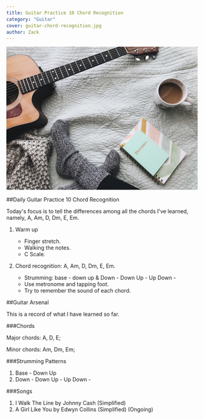 ```yaml
---
title: Guitar Practice 10 Chord Recognition
category: "Guitar"
cover: guitar-chord-recognition.jpg
author: Zack
---
```


![Guitar Practice 10 Chord Recognition](guitar-chord-recognition.jpg)

##Daily Guitar Practice 10 Chord Recognition

Today's focus is to tell the differences among all the chords I've learned, namely, A, Am, D, Dm, E, Em.

1. Warm up
   * Finger stretch.
   * Walking the notes.
   * C Scale.

2. Chord recognition: A, Am, D, Dm, E, Em.
   * Strumming: base - down up & Down - Down Up - Up Down -
   * Use metronome and tapping foot.
   * Try to remember the sound of each chord.

##Guitar Arsenal

This is a record of what I have learned so far.

###Chords

Major chords: A, D, E;

Minor chords: Am, Dm, Em;

###Strumming Patterns

1. Base - Down Up
2. Down - Down Up - Up Down -

###Songs

1. I Walk The Line by Johnny Cash (Simplified)
2. A Girl Like You by Edwyn Collins (Simplified) (Ongoing)
